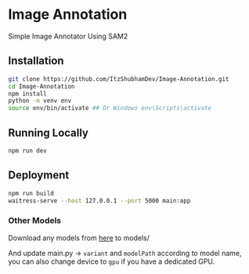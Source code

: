 # Image Annotation

Simple Image Annotator Using SAM2

## Installation

```bash
git clone https://github.com/ItzShubhamDev/Image-Annotation.git
cd Image-Annotation
npm install
python -m venv env
source env/bin/activate ## Or Windows env\Scripts\activate
```

## Running Locally

```bash
npm run dev
```

## Deployment

```bash
npm run build
waitress-serve --host 127.0.0.1 --port 5000 main:app
```

### Other Models

Download any models from [here](https://huggingface.co/models?other=arxiv:2408.00714&sort=trending&search=facebook%2Fsam2-hiera) to models/

And update main.py -> `variant` and `modelPath` according to model name, you can also change device to `gpu` if you have a dedicated GPU.
